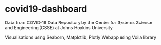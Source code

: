 # covid19-dashboard

Data from COVID-19 Data Repository by the Center for Systems Science and Engineering (CSSE) at Johns Hopkins University

Visualisations using Seaborn, Matplotlib, Plotly
Webapp using Voila library

